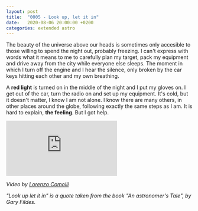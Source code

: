 ```yaml
---
layout: post
title:  "0005 - Look up, let it in"
date:   2020-08-06 20:00:00 +0200
categories: extended astro 
---
```


The beauty of the universe above our heads is sometimes only accesible to those willing to spend the night out, probably freezing. I can't express with words what it means to me to carefully plan my target, pack my equipment and drive away from the city while everyone else sleeps. The moment in which I turn off the engine and I hear the silence, only broken by the car keys hitting each other and my own breathing. 

A <span class="bw">**red light**</span> is turned on in the middle of the night and I put my gloves on. I get out of the car, turn the radio on and set up my equipment. It's cold, but it doesn't matter, I know I am not alone. I know there are many others, in other places around the globe, following exactly the same steps as I am. It is hard to explain, <span class="bw">**the feeling**</span>. But I got help. 

<div class="container">
<iframe class="responsive-iframe" src="https://www.youtube.com/embed/k0Hxing7-V0" frameborder="0" allow="accelerometer; autoplay; encrypted-media; gyroscope; picture-in-picture" allowfullscreen></iframe>
</div>

_Video by [Lorenzo Comolli](http://www.astrosurf.com/comolli/index2.htm)_

_"Look up let it in" is a quote taken from the book "An astronomer's Tale", by Gary Fildes._